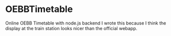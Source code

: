 # OEBBTimetable
Online OEBB Timetable with node.js backend
I wrote this because I think the display at the train station looks nicer than the official webapp.
